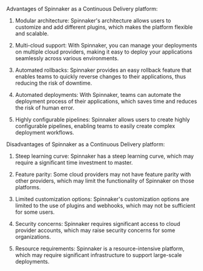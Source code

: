 Advantages of Spinnaker as a Continuous Delivery platform:

1. Modular architecture: Spinnaker's architecture allows users to customize and add different plugins, which makes the platform flexible and scalable.

2. Multi-cloud support: With Spinnaker, you can manage your deployments on multiple cloud providers, making it easy to deploy your applications seamlessly across various environments.

3. Automated rollbacks: Spinnaker provides an easy rollback feature that enables teams to quickly reverse changes to their applications, thus reducing the risk of downtime.

4. Automated deployments: With Spinnaker, teams can automate the deployment process of their applications, which saves time and reduces the risk of human error.

5. Highly configurable pipelines: Spinnaker allows users to create highly configurable pipelines, enabling teams to easily create complex deployment workflows.

Disadvantages of Spinnaker as a Continuous Delivery platform:

1. Steep learning curve: Spinnaker has a steep learning curve, which may require a significant time investment to master.

2. Feature parity: Some cloud providers may not have feature parity with other providers, which may limit the functionality of Spinnaker on those platforms.

3. Limited customization options: Spinnaker's customization options are limited to the use of plugins and webhooks, which may not be sufficient for some users.

4. Security concerns: Spinnaker requires significant access to cloud provider accounts, which may raise security concerns for some organizations.

5. Resource requirements: Spinnaker is a resource-intensive platform, which may require significant infrastructure to support large-scale deployments.
